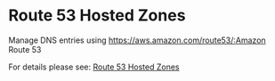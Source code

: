 # Route 53 Hosted Zones

Manage DNS entries using https://aws.amazon.com/route53/:Amazon Route 53

For details please see: [Route 53 Hosted Zones](https://github.com/gruntwork-io/terraform-aws-service-catalog/tree/master/modules/networking/route53/README.adoc)


<!-- ##DOCS-SOURCER-START
{"sourcePlugin":"Service Catalog Reference","hash":"b90b49e1aa9d64f595c1bdbe194cf649"}
##DOCS-SOURCER-END -->
